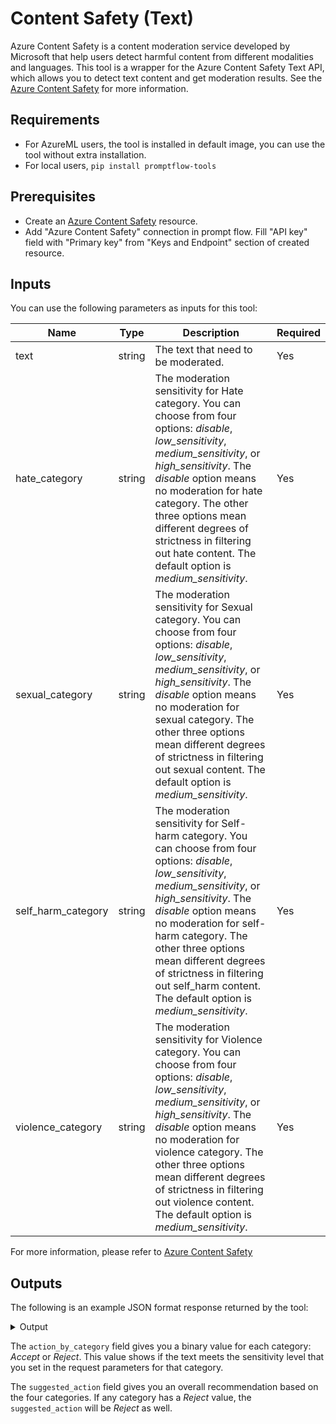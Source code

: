 # Content Safety (Text)

Azure Content Safety is a content moderation service developed by Microsoft that help users detect harmful content from different modalities and languages. This tool is a wrapper for the Azure Content Safety Text API, which allows you to detect text content and get moderation results. See the [Azure Content Safety](https://aka.ms/acs-doc) for more information.

## Requirements

- For AzureML users, the tool is installed in default image, you can use the tool without extra installation.
- For local users,
  `pip install promptflow-tools`
  
## Prerequisites

- Create an [Azure Content Safety](https://aka.ms/acs-create) resource.
- Add "Azure Content Safety" connection in prompt flow. Fill "API key" field with "Primary key" from "Keys and Endpoint" section of created resource.

## Inputs

You can use the following parameters as inputs for this tool:

| Name | Type | Description | Required |
| ---- | ---- | ----------- | -------- |
| text | string | The text that need to be moderated. | Yes |
| hate_category | string | The moderation sensitivity for Hate category. You can choose from four options: *disable*, *low_sensitivity*, *medium_sensitivity*, or *high_sensitivity*. The *disable* option means no moderation for hate category. The other three options mean different degrees of strictness in filtering out hate content. The default option is *medium_sensitivity*. | Yes |
| sexual_category | string | The moderation sensitivity for Sexual category. You can choose from four options: *disable*, *low_sensitivity*, *medium_sensitivity*, or *high_sensitivity*. The *disable* option means no moderation for sexual category. The other three options mean different degrees of strictness in filtering out sexual content. The default option is *medium_sensitivity*. | Yes |
| self_harm_category | string | The moderation sensitivity for Self-harm category. You can choose from four options: *disable*, *low_sensitivity*, *medium_sensitivity*, or *high_sensitivity*. The *disable* option means no moderation for self-harm category. The other three options mean different degrees of strictness in filtering out self_harm content. The default option is *medium_sensitivity*. | Yes |
| violence_category | string | The moderation sensitivity for Violence category. You can choose from four options: *disable*, *low_sensitivity*, *medium_sensitivity*, or *high_sensitivity*. The *disable* option means no moderation for violence category. The other three options mean different degrees of strictness in filtering out violence content. The default option is *medium_sensitivity*. | Yes |

For more information, please refer to [Azure Content Safety](https://aka.ms/acs-doc)

## Outputs

The following is an example JSON format response returned by the tool:

<details>
  <summary>Output</summary>
  
```json
{
    "action_by_category": {
      "Hate": "Accept",
      "SelfHarm": "Accept",
      "Sexual": "Accept",
      "Violence": "Accept"
    },
    "suggested_action": "Accept"
  }
```

</details>

The `action_by_category` field gives you a binary value for each category: *Accept* or *Reject*. This value shows if the text meets the sensitivity level that you set in the request parameters for that category.

The `suggested_action` field gives you an overall recommendation based on the four categories. If any category has a *Reject* value, the `suggested_action` will be *Reject* as well.
